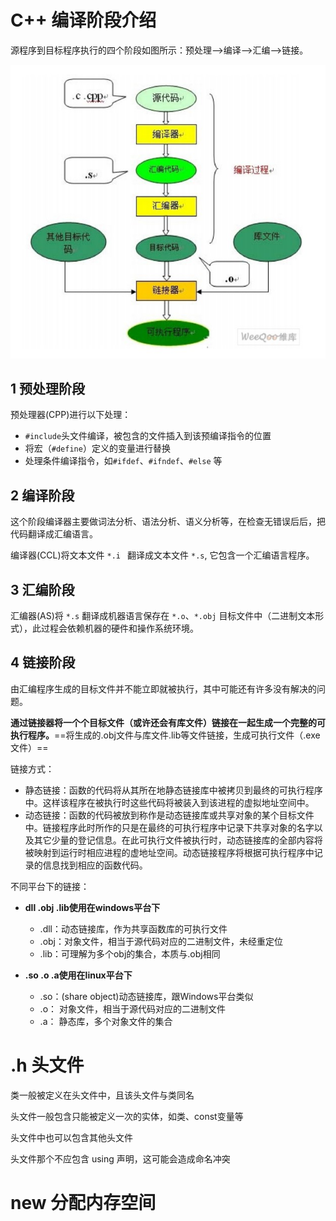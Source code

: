 # C++ 编译阶段介绍

源程序到目标程序执行的四个阶段如图所示：预处理—->编译—->汇编—->链接。 

![](./assets/20170305111720349.jpg)



## 1 预处理阶段

预处理器(CPP)进行以下处理：

- `#include`头文件编译，被包含的文件插入到该预编译指令的位置
- 将宏（`#define`）定义的变量进行替换
- 处理条件编译指令，如`#ifdef`、`#ifndef`、`#else` 等



## 2 编译阶段

这个阶段编译器主要做词法分析、语法分析、语义分析等，在检查无错误后后，把代码翻译成汇编语言。

编译器(CCL)将文本文件 `*.i ` 翻译成文本文件 `*.s`, 它包含一个汇编语言程序。 



## 3 汇编阶段

汇编器(AS)将 `*.s` 翻译成机器语言保存在 `*.o`、`*.obj` 目标文件中（二进制文本形式），此过程会依赖机器的硬件和操作系统环境。



## 4 链接阶段

由汇编程序生成的目标文件并不能立即就被执行，其中可能还有许多没有解决的问题。

**通过链接器将一个个目标文件（或许还会有库文件）链接在一起生成一个完整的可执行程序。**==将生成的.obj文件与库文件.lib等文件链接，生成可执行文件（.exe文件）==



链接方式：

- 静态链接：函数的代码将从其所在地静态链接库中被拷贝到最终的可执行程序中。这样该程序在被执行时这些代码将被装入到该进程的虚拟地址空间中。
- 动态链接：函数的代码被放到称作是动态链接库或共享对象的某个目标文件中。链接程序此时所作的只是在最终的可执行程序中记录下共享对象的名字以及其它少量的登记信息。在此可执行文件被执行时，动态链接库的全部内容将被映射到运行时相应进程的虚地址空间。动态链接程序将根据可执行程序中记录的信息找到相应的函数代码。



不同平台下的链接：

- **dll .obj .lib使用在windows平台下**
  - .dll：动态链接库，作为共享函数库的可执行文件
  - .obj：对象文件，相当于源代码对应的二进制文件，未经重定位
  -  .lib：可理解为多个obj的集合，本质与.obj相同

- **.so .o .a使用在linux平台下**
  - .so：(share object)动态链接库，跟Windows平台类似
  -  .o： 对象文件，相当于源代码对应的二进制文件
  - .a： 静态库，多个对象文件的集合



# .h 头文件

类一般被定义在头文件中，且该头文件与类同名

头文件一般包含只能被定义一次的实体，如类、const变量等

头文件中也可以包含其他头文件

头文件那个不应包含 using 声明，这可能会造成命名冲突



# new 分配内存空间

